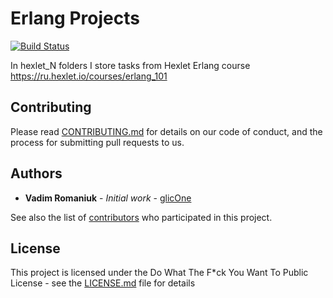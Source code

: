# Erlang Projects
[![Build Status](https://semaphoreci.com/api/v1/romaniukvadim/erlang_projects/branches/master/badge.svg)](https://semaphoreci.com/romaniukvadim/erlang_projects)

In hexlet_N folders I store tasks from Hexlet Erlang course
https://ru.hexlet.io/courses/erlang_101

## Contributing

Please read [CONTRIBUTING.md](CONTRIBUTING.md) for details on our code of conduct, and the process for submitting pull requests to us.

## Authors

* **Vadim Romaniuk** - *Initial work* - [glicOne](https://github.com/RomaniukVadim)

See also the list of [contributors](https://github.com/RomaniukVadim/erlang_projects/contributors) who participated in this project.

## License

This project is licensed under the Do What The F*ck You Want To Public License - see the [LICENSE.md](LICENSE.md) file for details
